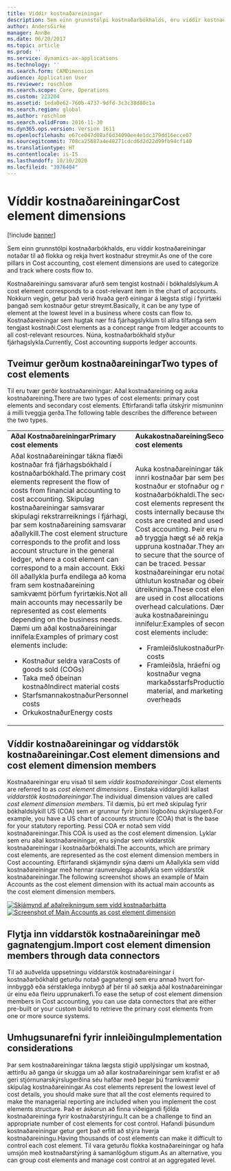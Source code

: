 ```yaml
---
title: Víddir kostnaðareiningar
description: Sem einn grunnstólpi kostnaðarbókhalds, eru víddir kostnaðareiningar notaðar til að flokka og rekja hvert kostnaður streymir.
author: AndersGirke
manager: AnnBe
ms.date: 06/20/2017
ms.topic: article
ms.prod: ''
ms.service: dynamics-ax-applications
ms.technology: ''
ms.search.form: CAMDimension
audience: Application User
ms.reviewer: roschlom
ms.search.scope: Core, Operations
ms.custom: 223204
ms.assetid: 1eda0e62-760b-4737-9dfd-3c3c38d80c1a
ms.search.region: global
ms.author: roschlom
ms.search.validFrom: 2016-11-30
ms.dyn365.ops.version: Version 1611
ms.openlocfilehash: e67ce047d08af6d34090ee4e1dc379dd16ecce07
ms.sourcegitcommit: 708ca25687a4e48271cdcd6d2d22d99fb94cf140
ms.translationtype: HT
ms.contentlocale: is-IS
ms.lasthandoff: 10/10/2020
ms.locfileid: "3976404"
---
```

# <a name="cost-element-dimensions"></a><span data-ttu-id="ad094-103">Víddir kostnaðareiningar</span><span class="sxs-lookup"><span data-stu-id="ad094-103">Cost element dimensions</span></span>

[!include [banner](../includes/banner.md)]

<span data-ttu-id="ad094-104">Sem einn grunnstólpi kostnaðarbókhalds, eru víddir kostnaðareiningar notaðar til að flokka og rekja hvert kostnaður streymir.</span><span class="sxs-lookup"><span data-stu-id="ad094-104">As one of the core pillars in Cost accounting, cost element dimensions are used to categorize and track where costs flow to.</span></span> 

<span data-ttu-id="ad094-105">Kostnaðareiningu samsvarar afurð sem tengist kostnaði í bókhaldslykum.</span><span class="sxs-lookup"><span data-stu-id="ad094-105">A cost element corresponds to a cost-relevant item in the chart of accounts.</span></span> <span data-ttu-id="ad094-106">Nokkurn vegin, getur það verið hvaða gerð einingar á lægsta stigi í fyrirtæki þangað sem kostnaður getur streymt.</span><span class="sxs-lookup"><span data-stu-id="ad094-106">Basically, it can be any type of element at the lowest level in a business where costs can flow to.</span></span> <span data-ttu-id="ad094-107">Kostnaðareiningar sem hugtak nær frá fjárhagslyklum til allra tilfanga sem tengjast kostnaði.</span><span class="sxs-lookup"><span data-stu-id="ad094-107">Cost elements as a concept range from ledger accounts to all cost-relevant resources.</span></span> <span data-ttu-id="ad094-108">Núna, kostnaðarbókhald styður fjárhagslykla.</span><span class="sxs-lookup"><span data-stu-id="ad094-108">Currently, Cost accounting supports ledger accounts.</span></span>

## <a name="two-types-of-cost-elements"></a><span data-ttu-id="ad094-109">Tveimur gerðum kostnaðareiningar</span><span class="sxs-lookup"><span data-stu-id="ad094-109">Two types of cost elements</span></span>
<span data-ttu-id="ad094-110">Til eru tvær gerðir kostnaðareiningar: Aðal kostnaðareining og auka kostnaðareining.</span><span class="sxs-lookup"><span data-stu-id="ad094-110">There are two types of cost elements: primary cost elements and secondary cost elements.</span></span> <span data-ttu-id="ad094-111">Eftirfarandi tafla útskýrir mismuninn á milli tveggja gerða.</span><span class="sxs-lookup"><span data-stu-id="ad094-111">The following table describes the difference between the two types.</span></span>

<table>
<colgroup>
<col width="50%" />
<col width="50%" />
</colgroup>
<tbody>
<tr class="odd">
<td><span data-ttu-id="ad094-112"><strong>Aðal Kostnaðareiningar</strong></span><span class="sxs-lookup"><span data-stu-id="ad094-112"><strong>Primary cost elements</strong></span></span></td>
<td><span data-ttu-id="ad094-113"><strong>Aukakostnaðareining</strong></span><span class="sxs-lookup"><span data-stu-id="ad094-113"><strong>Secondary cost elements</strong></span></span></td>
</tr>
<tr class="even">
<td><span data-ttu-id="ad094-114">Aðal kostnaðareiningar tákna flæði kostnaðar frá fjárhagsbókhald í kostnaðarbókhald.</span><span class="sxs-lookup"><span data-stu-id="ad094-114">The primary cost elements represent the flow of costs from financial accounting to cost accounting.</span></span> <span data-ttu-id="ad094-115">Skipulag kostnaðareiningar samsvarar skipulagi rekstrarreiknings í fjárhagi, þar sem kostnaðareining samsvarar aðallykill.</span><span class="sxs-lookup"><span data-stu-id="ad094-115">The cost element structure corresponds to the profit and loss account structure in the general ledger, where a cost element can correspond to a main account.</span></span> <span data-ttu-id="ad094-116">Ekki öll aðallykla þurfa endilega að koma fram sem kostnaðareining samkvæmt þörfum fyrirtækis.</span><span class="sxs-lookup"><span data-stu-id="ad094-116">Not all main accounts may necessarily be represented as cost elements depending on the business needs.</span></span> <span data-ttu-id="ad094-117">Dæmi um aðal kostnaðareiningar innifela:</span><span class="sxs-lookup"><span data-stu-id="ad094-117">Examples of primary cost elements include:</span></span>
<ul>
<li><span data-ttu-id="ad094-118">Kostnaður seldra vara</span><span class="sxs-lookup"><span data-stu-id="ad094-118">Costs of goods sold (COGs)</span></span></li>
<li><span data-ttu-id="ad094-119">Taka með óbeinan kostnað</span><span class="sxs-lookup"><span data-stu-id="ad094-119">Indirect material costs</span></span></li>
<li><span data-ttu-id="ad094-120">Starfsmannakostnaður</span><span class="sxs-lookup"><span data-stu-id="ad094-120">Personnel costs</span></span></li>
<li><span data-ttu-id="ad094-121">Orkukostnaður</span><span class="sxs-lookup"><span data-stu-id="ad094-121">Energy costs</span></span></li>
</ul></td>
<td><span data-ttu-id="ad094-122">Auka kostnaðareiningar tákna flæði innri kostnaðar þar sem þessi kostnaður er stofnaður og notaður í kostnaðarbókhaldi.</span><span class="sxs-lookup"><span data-stu-id="ad094-122">The secondary cost elements represent the flow of costs internally because these costs are created and used only in Cost accounting.</span></span> <span data-ttu-id="ad094-123">Þeir eru notaðir til að tryggja hægt sé að rekja uppruna kostnaðar.</span><span class="sxs-lookup"><span data-stu-id="ad094-123">They are used to secure that the source of costs can be traced.</span></span> <span data-ttu-id="ad094-124">Þessar kostnaðareiningar eru notaðir í úthlutun kostnaðar og óbeinn útreikninga.</span><span class="sxs-lookup"><span data-stu-id="ad094-124">These cost elements are used in cost allocations and overhead calculations.</span></span> <span data-ttu-id="ad094-125">Dæmi um auka kostnaðareiningu innifelur:</span><span class="sxs-lookup"><span data-stu-id="ad094-125">Examples of secondary cost elements include:</span></span>
<ul>
<li><span data-ttu-id="ad094-126">Framleiðslukostnaður</span><span class="sxs-lookup"><span data-stu-id="ad094-126">Production costs</span></span></li>
<li><span data-ttu-id="ad094-127">Framleiðsla, hráefni og kostnaður vegna markaðsstarfs</span><span class="sxs-lookup"><span data-stu-id="ad094-127">Production, material, and marketing overheads</span></span></li>
</ul></td>
</tr>
</tbody>
</table>

## <a name="cost-element-dimensions-and-cost-element-dimension-members"></a><span data-ttu-id="ad094-128">Víddir kostnaðareiningar og víddarstök kostnaðareiningar.</span><span class="sxs-lookup"><span data-stu-id="ad094-128">Cost element dimensions and cost element dimension members</span></span>
<span data-ttu-id="ad094-129">Kostnaðareiningar eru vísað til sem *víddir kostnaðareiningar* .</span><span class="sxs-lookup"><span data-stu-id="ad094-129">Cost elements are referred to as *cost element dimensions* .</span></span> <span data-ttu-id="ad094-130">Einstaka víddargildi kallast *víddarstök kostnaðareiningar*.</span><span class="sxs-lookup"><span data-stu-id="ad094-130">The individual dimension values are called *cost element dimension members*.</span></span> <span data-ttu-id="ad094-131">Til dæmis, þú ert með skipulag fyrir bókhaldslykill US (COA) sem er grunnur fyrir þinni lögboðnu skýrslugerð.</span><span class="sxs-lookup"><span data-stu-id="ad094-131">For example, you have a US chart of accounts structure (COA) that is the base for your statutory reporting.</span></span> <span data-ttu-id="ad094-132">Þessi COA er notað sem vídd kostnaðareiningar.</span><span class="sxs-lookup"><span data-stu-id="ad094-132">This COA is used as the cost element dimension.</span></span> <span data-ttu-id="ad094-133">Lyklar sem eru aðal kostnaðareiningar, eru sýndar sem víddarstök kostnaðareiningar í kostnaðarbókhaldi.</span><span class="sxs-lookup"><span data-stu-id="ad094-133">The accounts, which are primary cost elements, are represented as the cost element dimension members in Cost accounting.</span></span> <span data-ttu-id="ad094-134">Eftirfarandi skjámyndir sýna dæmi um Aðallykla sem vídd kostnaðareiningar með hennar raunverulegu aðallykla sem víddarstök kostnaðareiningar.</span><span class="sxs-lookup"><span data-stu-id="ad094-134">The following screenshot shows an example of Main Accounts as the cost element dimension with its actual main accounts as the cost element dimension members.</span></span> 

<span data-ttu-id="ad094-135">[![Skjámynd af aðalreikningum sem vídd kostnaðarþátta](./media/cost-element-dimensions.png)](./media/cost-element-dimensions.png)</span><span class="sxs-lookup"><span data-stu-id="ad094-135">[![Screenshot of Main Accounts as cost element dimension](./media/cost-element-dimensions.png)](./media/cost-element-dimensions.png)</span></span>

## <a name="import-cost-element-dimension-members-through-data-connectors"></a><span data-ttu-id="ad094-136">Flytja inn víddarstök kostnaðareiningar með gagnatengjum.</span><span class="sxs-lookup"><span data-stu-id="ad094-136">Import cost element dimension members through data connectors</span></span>
<span data-ttu-id="ad094-137">Til að auðvelda uppsetningu víddarstök kostnaðareiningar í kostnaðarbókhald geturðu notað gagnatengi sem eru annað hvort for-innbyggð eða sérstaklega innbygð af þér til að sækja aðal kostnaðareiningar úr einu eða fleiru upprunakerfi.</span><span class="sxs-lookup"><span data-stu-id="ad094-137">To ease the setup of cost element dimension members in Cost accounting, you can use data connectors that are either pre-built or your custom build to retrieve the primary cost elements from one or more source systems.</span></span>

## <a name="implementation-considerations"></a><span data-ttu-id="ad094-138">Umhugsunarefni fyrir innleiðingu</span><span class="sxs-lookup"><span data-stu-id="ad094-138">Implementation considerations</span></span>
<span data-ttu-id="ad094-139">Þar sem kostnaðareiningar tákna lægsta stigið upplýsingar um kostnað, ættirðu að ganga úr skugga um að allar kostnaðareiningar sem krafist er að geri stjórnunarskýrslugerðina séu hafðar með þegar þú framkvæmir skipulag kostnaðareiningar.</span><span class="sxs-lookup"><span data-stu-id="ad094-139">As cost elements represent the lowest level of cost details, you should make sure that all the cost elements required to make the managerial reporting are included when you implement the cost elements structure.</span></span> <span data-ttu-id="ad094-140">Það er áskorun að finna viðeigandi fjölda kostnaðareininga fyrir kostnaðarstýringu.</span><span class="sxs-lookup"><span data-stu-id="ad094-140">It can be a challenge to find an appropriate number of cost elements for cost control.</span></span> <span data-ttu-id="ad094-141">Hafandi þúsundum kostnaðareiningar getur gert það erfitt að stýra hverja kostnaðareiningu.</span><span class="sxs-lookup"><span data-stu-id="ad094-141">Having thousands of cost elements can make it difficult to control each cost element.</span></span> <span data-ttu-id="ad094-142">Til vara geturðu flokka kostnaðareiningar og hafa umsjón með kostnaðarstýring á samanlögðum stigum.</span><span class="sxs-lookup"><span data-stu-id="ad094-142">As an alternative, you can group cost elements and manage cost control at an aggregated level.</span></span>



